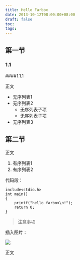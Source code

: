 ```yaml
---
title: Hello Farbox
date: 2013-10-12T08:00:00+08:00
draft: false
toc:
tags:
---
```



## 第一节

### 1.1

####1.1.1

正文

* 无序列表1
* 无序列表2
    * 无序列表子项
    * 无序列表子项
* 无序列表3


## 第二节

正文

1. 有序列表1
2. 有序列表2

代码段：

    include<stdio.h>
    int main()
    {
        printf("hello farbox\n!");
        return 0;
    }
    
> 注意事项

插入图片：

![](/images/2013-10-12/2013-10-12_1.jpg)

正文
